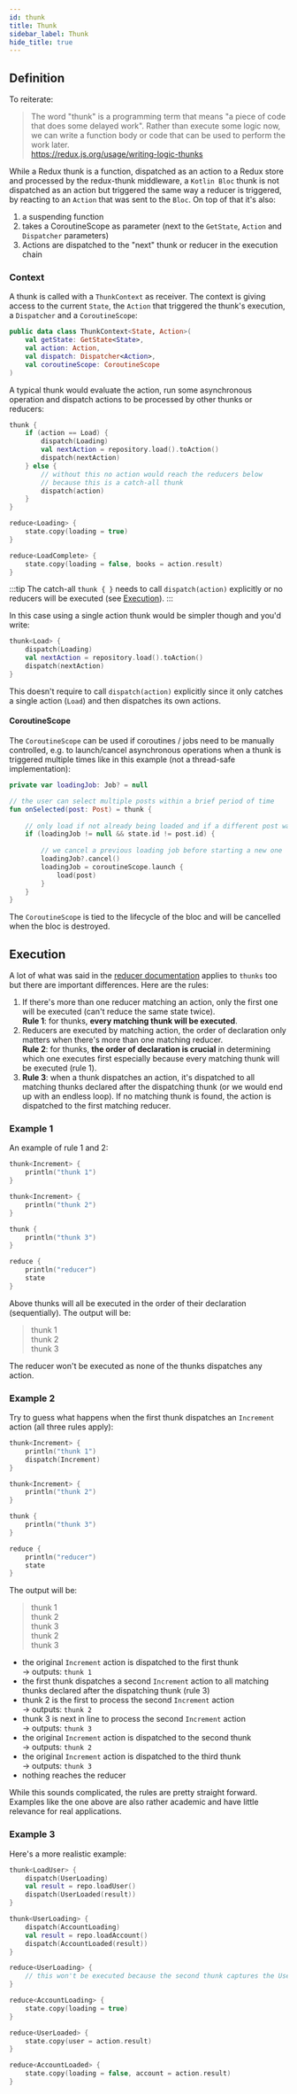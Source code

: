 ```yaml
---
id: thunk
title: Thunk
sidebar_label: Thunk
hide_title: true
---
```


## Definition

To reiterate:
>The word "thunk" is a programming term that means "a piece of code that does some delayed work". Rather than execute some logic now, we can write a function body or code that can be used to perform the work later.  
https://redux.js.org/usage/writing-logic-thunks

While a Redux thunk is a function, dispatched as an action to a Redux store and processed by the redux-thunk middleware, a `Kotlin Bloc` thunk is not dispatched as an action but triggered the same way a reducer is triggered, by reacting to an `Action` that was sent to the `Bloc`. On top of that it's also:
1. a suspending function
2. takes a CoroutineScope as parameter (next to the `GetState`, `Action` and `Dispatcher` parameters)
3. Actions are dispatched to the "next" thunk or reducer in the execution chain 

### Context

A thunk is called with a `ThunkContext` as receiver. The context is giving access to the current `State`, the `Action` that triggered the thunk's execution, a `Dispatcher` and a `CoroutineScope`:


```kotlin
public data class ThunkContext<State, Action>(
    val getState: GetState<State>,
    val action: Action,
    val dispatch: Dispatcher<Action>,
    val coroutineScope: CoroutineScope
)
```

A typical thunk would evaluate the action, run some asynchronous operation and dispatch actions to be processed by other thunks or reducers:

```kotlin
thunk {
    if (action == Load) {
        dispatch(Loading)
        val nextAction = repository.load().toAction()
        dispatch(nextAction)
    } else {
        // without this no action would reach the reducers below
        // because this is a catch-all thunk
        dispatch(action)
    }
}

reduce<Loading> { 
    state.copy(loading = true)
}

reduce<LoadComplete> { 
    state.copy(loading = false, books = action.result)
}
```

:::tip
The catch-all `thunk { }` needs to call `dispatch(action)` explicitly or no reducers will be executed (see [Execution](#execution)). 
:::

In this case using a single action thunk would be simpler though and you'd write:

```kotlin
thunk<Load> {
    dispatch(Loading)
    val nextAction = repository.load().toAction()
    dispatch(nextAction)
}
```

This doesn't require to call `dispatch(action)` explicitly since it only catches a single action (`Load`) and then dispatches its own actions.

#### CoroutineScope

The `CoroutineScope` can be used if coroutines / jobs need to be manually controlled, e.g. to launch/cancel asynchronous operations when a thunk is triggered multiple times like in this example (not a thread-safe implementation):

```kotlin
private var loadingJob: Job? = null

// the user can select multiple posts within a brief period of time
fun onSelected(post: Post) = thunk {
    
    // only load if not already being loaded and if a different post was selected
    if (loadingJob != null && state.id != post.id) {
        
        // we cancel a previous loading job before starting a new one
        loadingJob?.cancel()
        loadingJob = coroutineScope.launch {
            load(post)
        }
    }
}
```

The `CoroutineScope` is tied to the lifecycle of the bloc and will be cancelled when the bloc is destroyed.

## Execution

A lot of what was said in the [reducer documentation](reducer#execution) applies to `thunks` too but there are important differences. Here are the rules:
1. If there's more than one reducer matching an action, only the first one will be executed (can't reduce the same state twice).  
**Rule 1**: for thunks, **every matching thunk will be executed**.
2. Reducers are executed by matching action, the order of declaration only matters when there's more than one matching reducer.  
**Rule 2**: for thunks, **the order of declaration is crucial** in determining which one executes first especially because every matching thunk will be executed (rule 1).
3. **Rule 3**: when a thunk dispatches an action, it's dispatched to all matching thunks declared after the dispatching thunk (or we would end up with an endless loop). If no matching thunk is found, the action is dispatched to the first matching reducer.

### Example 1

An example of rule 1 and 2:

```kotlin
thunk<Increment> {
    println("thunk 1")
}

thunk<Increment> {
    println("thunk 2")
}

thunk {
    println("thunk 3")
}

reduce {
    println("reducer")
    state
}
```

Above thunks will all be executed in the order of their declaration (sequentially). The output will be:
>thunk 1  
thunk 2  
thunk 3

The reducer won't be executed as none of the thunks dispatches any action. 

### Example 2

Try to guess what happens when the first thunk dispatches an `Increment` action (all three rules apply):

```kotlin
thunk<Increment> {
    println("thunk 1")
    dispatch(Increment)
}

thunk<Increment> {
    println("thunk 2")
}

thunk {
    println("thunk 3")
}

reduce {
    println("reducer")
    state
}
```

The output will be:
>thunk 1  
thunk 2  
thunk 3  
thunk 2  
thunk 3

- the original `Increment` action is dispatched to the first thunk  
  -> outputs: `thunk 1`
- the first thunk dispatches a second `Increment` action to all matching thunks declared after the dispatching thunk (rule 3)
- thunk 2 is the first to process the second `Increment` action  
  -> outputs: `thunk 2`
- thunk 3 is next in line to process the second `Increment` action  
  -> outputs: `thunk 3`
- the original `Increment` action is dispatched to the second thunk  
  -> outputs: `thunk 2`
- the original `Increment` action is dispatched to the third thunk    
  -> outputs: `thunk 3`
- nothing reaches the reducer

While this sounds complicated, the rules are pretty straight forward. Examples like the one above are also rather academic and have little relevance for real applications. 
 
### Example 3

Here's a more realistic example:


```kotlin
thunk<LoadUser> {
    dispatch(UserLoading)
    val result = repo.loadUser()
    dispatch(UserLoaded(result))
}

thunk<UserLoading> {
    dispatch(AccountLoading)
    val result = repo.loadAccount()
    dispatch(AccountLoaded(result))
}

reduce<UserLoading> {
    // this won't be executed because the second thunk captures the UserLoading action
}

reduce<AccountLoading> {
    state.copy(loading = true)
}

reduce<UserLoaded> {
    state.copy(user = action.result)
}

reduce<AccountLoaded> {
    state.copy(loading = false, account = action.result)
}
```